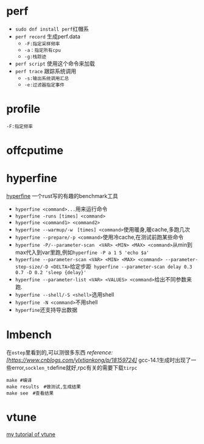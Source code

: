 # perf
- `sudo dnf install perf`红帽系
- `perf record`
	生成perf.data
	- `-F:指定采样频率`
	- `-a：指定所有cpu`
	- `-g:栈踪迹`
- `perf script`
	使用这个命令来加载
- `perf trace`
	跟踪系统调用
	- `-s:输出系统调用汇总`
	- `-e:过滤器指定事件`

# profile
`-F:指定频率`
# offcputime

# hyperfine
[hyperfine](https://github.com/sharkdp/hyperfine)
一个rust写的有趣的benchmark工具
- `hyperfine <command>...`用来运行命令
- `hyperfine -runs [times] <command>`
- `hyperfine <command1> <command2>`
- `hyperfine --warmup/-w　[times] <command>`使用暖身,暖cache,多跑几次
- `hyperfine --prepare/-p <command>`使用冷cache,在测试前跑某些命令
- `hyperfine -P/--parameter-scan　<VAR> <MIN> <MAX> <command>`从min到max代入到var里跑,例如`hyperfine -P a 1 5 'echo $a'`
- `hyperfine --parameter-scan <VAR> <MIN> <MAX> <command> --parameter-step-size/-D <DELTA>`给定步距` hyperfine --parameter-scan delay 0.3 0.7 -D 0.2 'sleep {delay}'`
- `hyperfine --parameter-list <VAR> <VALUES> <command>`给出不同参数来跑.
- `hyperfine --shell/-S <shell>`选用shell
- `hyperfine -N <command>`不用shell
- `hyperfine`还支持导出数据
# lmbench
在`ostep`里看到的,可以测很多东西
*reference:[https://www.cnblogs.com/ylxtiankong/p/18159724]*
gcc-14.1生成时出现了一些error,`socklen_t`define就好,rpc有关的需要下载`tirpc`
``` shell
make #编译
make results　#做测试,生成结果
make see　#查看结果
```


# vtune
[my tutorial of vtune](Tools/vtune_tutorial)

